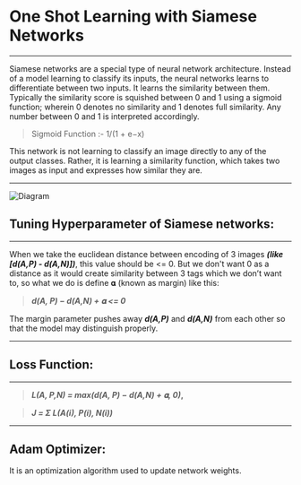 # One Shot Learning with Siamese Networks
<hr>

Siamese networks are a special type of neural network architecture. Instead of a model
learning to classify its inputs, the neural networks learns to differentiate between two inputs.
It learns the similarity between them. Typically the similarity score is squished between 0
and 1 using a sigmoid function; wherein 0 denotes no similarity and 1 denotes full similarity.
Any number between 0 and 1 is interpreted accordingly.


>Sigmoid Function :- 1/(1 + e−x)


This network is not learning to classify an image directly to any of the output classes. Rather,
it is learning a similarity function, which takes two images as input and expresses how
similar they are.
<hr>

![Diagram](https://drive.google.com/file/d/19amSOwXhqvCziYStS1Ug8dodGWe3PFrB/view?usp=sharing)

## Tuning Hyperparameter of Siamese networks:
<hr>

When we take the euclidean distance between encoding of 3 images <b><i>(like [d(A,P) - d(A,N)])</i></b>,
this value should be <= 0. But we don't want 0 as a distance as it would create similarity
between 3 tags which we don’t want to, so what we do is define 𝛂 (known as margin) like
this:

> <b><i>d(A, P) − d(A,N) + 𝛂 <= 0</i></b>

The margin parameter pushes away <b><i>d(A,P)</i></b> and <b><i>d(A,N)</i></b> from each other so that the model
may distinguish properly.
<hr>

## Loss Function:
<hr>

> <b><i>L(A, P,N) = max(d(A, P) − d(A,N) + 𝛂, 0)</i>,</b>

> <b><i>J = Σ L(A(i), P(i), N(i))</i></b>
<hr>

## Adam Optimizer:
It is an optimization algorithm used to update network weights.
